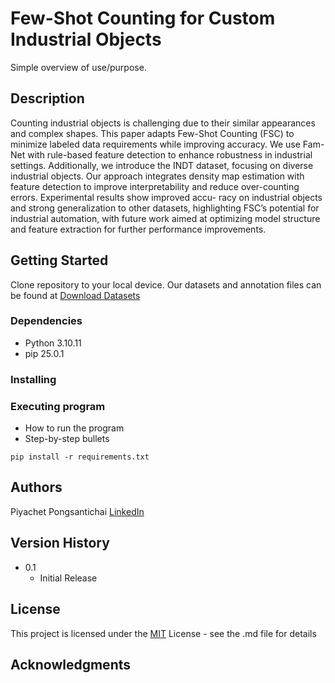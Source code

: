# Few-Shot Counting for Custom Industrial Objects

Simple overview of use/purpose.

## Description

Counting industrial objects is challenging due to their similar appearances and complex shapes. This paper
adapts Few-Shot Counting (FSC) to minimize labeled data requirements while improving accuracy. We use Fam-
Net with rule-based feature detection to enhance robustness in industrial settings. Additionally, we introduce the
INDT dataset, focusing on diverse industrial objects. Our approach integrates density map estimation with feature
detection to improve interpretability and reduce over-counting errors. Experimental results show improved accu-
racy on industrial objects and strong generalization to other datasets, highlighting FSC’s potential for industrial
automation, with future work aimed at optimizing model structure and feature extraction for further performance
improvements.

## Getting Started

Clone repository to your local device.
Our datasets and annotation files can be found at [Download Datasets]()

### Dependencies

* Python 3.10.11
* pip 25.0.1

### Installing

### Executing program

* How to run the program
* Step-by-step bullets
```
pip install -r requirements.txt
```

## Authors

Piyachet Pongsantichai
[LinkedIn](https://www.linkedin.com/in/piyachet-p2145/)

## Version History

* 0.1
    * Initial Release

## License

This project is licensed under the [MIT](LICENSE.md) License - see the .md file for details

## Acknowledgments